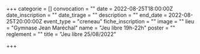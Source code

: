+++
categorie = []
convocation = ""
date = 2022-08-25T18:00:00Z
date_inscription = ""
date_tirage = ""
description = ""
end_date = 2022-08-25T20:00:00Z
event_type = "creneau"
fiche_inscription = ""
image = ""
lieu = "Gymnase Jean Maréchal"
name = "Jeu libre 19h-22h"
poster = ""
reglement = ""
title = "Jeu libre 25/08/2022"

+++
